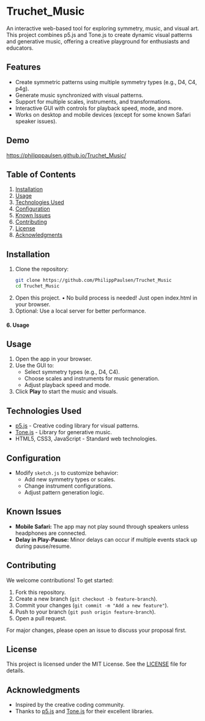 # **Truchet_Music**
An interactive web-based tool for exploring symmetry, music, and visual art. This project combines p5.js and Tone.js to create dynamic visual patterns and generative music, offering a creative playground for enthusiasts and educators.

## **Features**
- Create symmetric patterns using multiple symmetry types (e.g., D4, C4, p4g).
- Generate music synchronized with visual patterns.
- Support for multiple scales, instruments, and transformations.
- Interactive GUI with controls for playback speed, mode, and more.
- Works on desktop and mobile devices (except for some known Safari speaker issues).

## **Demo**
https://philipppaulsen.github.io/Truchet_Music/

## **Table of Contents**
1. [Installation](#installation)
2. [Usage](#usage)
3. [Technologies Used](#technologies-used)
4. [Configuration](#configuration)
5. [Known Issues](#known-issues)
6. [Contributing](#contributing)
7. [License](#license)
8. [Acknowledgments](#acknowledgments)

## **Installation**
1. Clone the repository:
   ```bash
   git clone https://github.com/PhilippPaulsen/Truchet_Music
   cd Truchet_Music
2. Open this project.
	•	No build process is needed! Just open index.html in your browser.
3.	Optional: Use a local server for better performance.

#### **6. Usage**

## **Usage**
1. Open the app in your browser.
2. Use the GUI to:
   - Select symmetry types (e.g., D4, C4).
   - Choose scales and instruments for music generation.
   - Adjust playback speed and mode.
3. Click **Play** to start the music and visuals.

## **Technologies Used**
- [p5.js](https://p5js.org/) - Creative coding library for visual patterns.
- [Tone.js](https://tonejs.github.io/) - Library for generative music.
- HTML5, CSS3, JavaScript - Standard web technologies.

## **Configuration**
- Modify `sketch.js` to customize behavior:
  - Add new symmetry types or scales.
  - Change instrument configurations.
  - Adjust pattern generation logic.


## **Known Issues**
- **Mobile Safari:** The app may not play sound through speakers unless headphones are connected.
- **Delay in Play-Pause:** Minor delays can occur if multiple events stack up during pause/resume.

## **Contributing**
We welcome contributions! To get started:
1. Fork this repository.
2. Create a new branch (`git checkout -b feature-branch`).
3. Commit your changes (`git commit -m "Add a new feature"`).
4. Push to your branch (`git push origin feature-branch`).
5. Open a pull request.

For major changes, please open an issue to discuss your proposal first.

## **License**
This project is licensed under the MIT License. See the [LICENSE](LICENSE) file for details.

## **Acknowledgments**
- Inspired by the creative coding community.
- Thanks to [p5.js](https://p5js.org/) and [Tone.js](https://tonejs.github.io/) for their excellent libraries.

